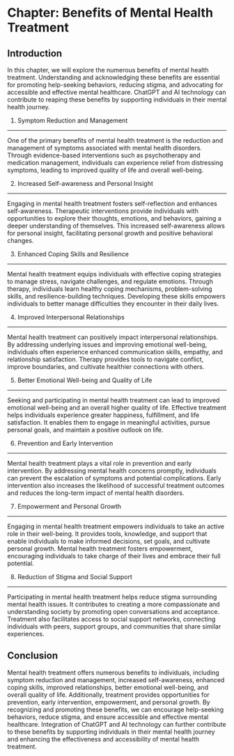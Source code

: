 Chapter: Benefits of Mental Health Treatment
============================================

Introduction
------------

In this chapter, we will explore the numerous benefits of mental health treatment. Understanding and acknowledging these benefits are essential for promoting help-seeking behaviors, reducing stigma, and advocating for accessible and effective mental healthcare. ChatGPT and AI technology can contribute to reaping these benefits by supporting individuals in their mental health journey.

1. Symptom Reduction and Management
-----------------------------------

One of the primary benefits of mental health treatment is the reduction and management of symptoms associated with mental health disorders. Through evidence-based interventions such as psychotherapy and medication management, individuals can experience relief from distressing symptoms, leading to improved quality of life and overall well-being.

2. Increased Self-awareness and Personal Insight
------------------------------------------------

Engaging in mental health treatment fosters self-reflection and enhances self-awareness. Therapeutic interventions provide individuals with opportunities to explore their thoughts, emotions, and behaviors, gaining a deeper understanding of themselves. This increased self-awareness allows for personal insight, facilitating personal growth and positive behavioral changes.

3. Enhanced Coping Skills and Resilience
----------------------------------------

Mental health treatment equips individuals with effective coping strategies to manage stress, navigate challenges, and regulate emotions. Through therapy, individuals learn healthy coping mechanisms, problem-solving skills, and resilience-building techniques. Developing these skills empowers individuals to better manage difficulties they encounter in their daily lives.

4. Improved Interpersonal Relationships
---------------------------------------

Mental health treatment can positively impact interpersonal relationships. By addressing underlying issues and improving emotional well-being, individuals often experience enhanced communication skills, empathy, and relationship satisfaction. Therapy provides tools to navigate conflict, improve boundaries, and cultivate healthier connections with others.

5. Better Emotional Well-being and Quality of Life
--------------------------------------------------

Seeking and participating in mental health treatment can lead to improved emotional well-being and an overall higher quality of life. Effective treatment helps individuals experience greater happiness, fulfillment, and life satisfaction. It enables them to engage in meaningful activities, pursue personal goals, and maintain a positive outlook on life.

6. Prevention and Early Intervention
------------------------------------

Mental health treatment plays a vital role in prevention and early intervention. By addressing mental health concerns promptly, individuals can prevent the escalation of symptoms and potential complications. Early intervention also increases the likelihood of successful treatment outcomes and reduces the long-term impact of mental health disorders.

7. Empowerment and Personal Growth
----------------------------------

Engaging in mental health treatment empowers individuals to take an active role in their well-being. It provides tools, knowledge, and support that enable individuals to make informed decisions, set goals, and cultivate personal growth. Mental health treatment fosters empowerment, encouraging individuals to take charge of their lives and embrace their full potential.

8. Reduction of Stigma and Social Support
-----------------------------------------

Participating in mental health treatment helps reduce stigma surrounding mental health issues. It contributes to creating a more compassionate and understanding society by promoting open conversations and acceptance. Treatment also facilitates access to social support networks, connecting individuals with peers, support groups, and communities that share similar experiences.

Conclusion
----------

Mental health treatment offers numerous benefits to individuals, including symptom reduction and management, increased self-awareness, enhanced coping skills, improved relationships, better emotional well-being, and overall quality of life. Additionally, treatment provides opportunities for prevention, early intervention, empowerment, and personal growth. By recognizing and promoting these benefits, we can encourage help-seeking behaviors, reduce stigma, and ensure accessible and effective mental healthcare. Integration of ChatGPT and AI technology can further contribute to these benefits by supporting individuals in their mental health journey and enhancing the effectiveness and accessibility of mental health treatment.
